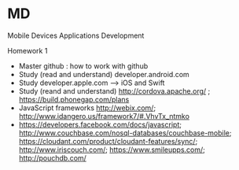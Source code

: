 MD
==

Mobile Devices Applications Development

Homework 1

* Master github : how to work with github
* Study (read and understand) developer.android.com
* Study developer.apple.com --> iOS and Swift
* Study (reand and understand) http://cordova.apache.org/ ; https://build.phonegap.com/plans
* JavaScript frameworks http://webix.com/; http://www.idangero.us/framework7/#.VhvTx_ntmko
* https://developers.facebook.com/docs/javascript; http://www.couchbase.com/nosql-databases/couchbase-mobile; https://cloudant.com/product/cloudant-features/sync/; http://www.iriscouch.com/; https://www.smileupps.com/; http://pouchdb.com/
